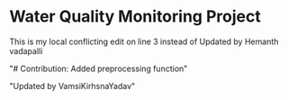 # Water Quality Monitoring Project

This is my local conflicting edit on line 3 instead of Updated by Hemanth vadapalli
 
"# Contribution: Added preprocessing function" 
 
"Updated by VamsiKirhsnaYadav" 
